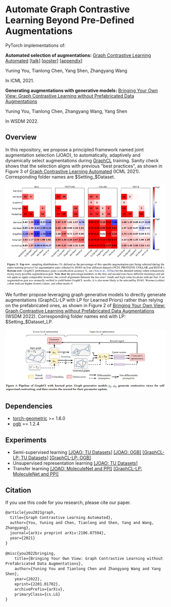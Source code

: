 # Automate Graph Contrastive Learning Beyond Pre-Defined Augmentations

PyTorch implementations of:

**Automated selection of augmentations:** [Graph Contrastive Learning Automated](https://arxiv.org/abs/2106.07594)
[[talk]](https://recorder-v3.slideslive.com/?share=39319&s=4366fe70-48a4-4f2c-952b-2a7ca56d48bf)
[[poster]](https://yyou1996.github.io/files/icml2021_graphcl_automated_poster.pdf)
[[appendix]](https://yyou1996.github.io/files/icml2021_graphcl_automated_supplement.pdf)

Yuning You, Tianlong Chen, Yang Shen, Zhangyang Wang

In ICML 2021.

**Generating augmentations with generative models:** [Bringing Your Own View: Graph Contrastive Learning without Prefabricated Data Augmentations](https://arxiv.org/abs/2201.01702)
<!-- [[talk]](https://recorder-v3.slideslive.com/?share=39319&s=4366fe70-48a4-4f2c-952b-2a7ca56d48bf)
[[poster]](https://yyou1996.github.io/files/icml2021_graphcl_automated_poster.pdf)
[[appendix]](https://yyou1996.github.io/files/icml2021_graphcl_automated_supplement.pdf) -->

Yuning You, Tianlong Chen, Zhangyang Wang, Yang Shen

In WSDM 2022.

## Overview

In this repository, we propose a principled framework named joint augmentation selection (JOAO), to automatically, adaptively and dynamically select augmentations during [GraphCL](https://arxiv.org/abs/2010.13902) training.
Sanity check shows that the selection aligns with previous "best practices", as shown in Figure 3 of [Graph Contrastive Learning Automated](https://arxiv.org/abs/2106.07594) (ICML 2021).  Corresponding folder names are $Setting_$Dataset. 


![](./joao.png)



We further propose leveraging graph generative models to directly generate augmentations (GraphCL-LP with LP for Learned Priors) rather than relying on the prefabricated ones, as shown in Figure 2 of [Bringing Your Own View: Graph Contrastive Learning without Prefabricated Data Augmentations](https://arxiv.org/abs/2201.01702) (WSDM 2022).  Corresponding folder names end with LP: $Setting_$Dataset_LP.   

![](./LP.png)

## Dependencies


* [torch-geometric](https://github.com/rusty1s/pytorch_geometric) >= 1.6.0
* [ogb](https://github.com/snap-stanford/ogb) == 1.2.4


## Experiments

* Semi-supervised learning [[JOAO: TU Datasets]](https://github.com/Shen-Lab/GraphCL_Automated/tree/master/semisupervised_TU) [[JOAO: OGB]](https://github.com/Shen-Lab/GraphCL_Automated/tree/master/semisupervised_OGB) [[GraphCL-LP: TU Datasets]](https://github.com/Shen-Lab/GraphCL_Automated/tree/master/semisupervised_TU_LP) [[GraphCL-LP: OGB]](https://github.com/Shen-Lab/GraphCL_Automated/tree/master/semisupervised_OGB_LP)
* Unsupervised representation learning [[JOAO: TU Datasets]](https://github.com/Shen-Lab/GraphCL_Automated/tree/master/unsupervised_TU)
* Transfer learning [[JOAO: MoleculeNet and PPI]](https://github.com/Shen-Lab/GraphCL_Automated/tree/master/transferLearning_MoleculeNet_PPI) [[GraphCL-LP: MoleculeNet and PPI]](https://github.com/Shen-Lab/GraphCL_Automated/tree/master/transferLearning_MoleculeNet_PPI_LP)

## Citation

If you use this code for you research, please cite our paper.

```
@article{you2021graph,
  title={Graph Contrastive Learning Automated},
  author={You, Yuning and Chen, Tianlong and Shen, Yang and Wang, Zhangyang},
  journal={arXiv preprint arXiv:2106.07594},
  year={2021}
}

@misc{you2022bringing,
    title={Bringing Your Own View: Graph Contrastive Learning without Prefabricated Data Augmentations},
    author={Yuning You and Tianlong Chen and Zhangyang Wang and Yang Shen},
    year={2022},
    eprint={2201.01702},
    archivePrefix={arXiv},
    primaryClass={cs.LG}
}
```
